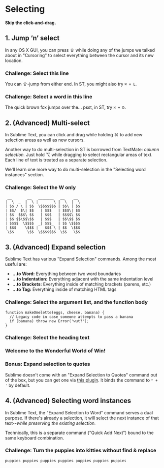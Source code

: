 # Selecting

**Skip the click-and-drag.**

## 1. Jump ‘n’ select

In any OS X GUI, you can press ⇧ while doing any of the jumps we talked about in
"Cursoring" to select everything between the cursor and its new location.

### Challenge: Select this line

You can ⇧-jump from either end. In ST, you might also try `⌘ + L`.

### Challenge: Select a word in this line

The quick brown fox jumps over the... psst, in ST, try `⌘ + D`.

## 2. (Advanced) Multi-select

In Sublime Text, you can click and drag while holding ⌘ to add new selection
areas as well as new cursors.

Another way to do multi-selection in ST is borrowed from TextMate: *column
selection.* Just hold ⌥ while dragging to select rectangular areas of text.
Each line of text is treated as a separate selection.

We'll learn one more way to do multi-selection in the "Selecting word instances"
section.

### Challenge: Select the W only

     __       __   _______   __    __
    |  \  _  |  \ |       \ |  \  |  \
    | $$ / \ | $$  \$$$$$$$ | $$\ | $$
    | $$/  $\| $$   | $$$   | $$$\| $$
    | $$  $$$\ $$   | $$$   | $$$$\ $$
    | $$ $$\$$\$$   | $$$   | $$\$$ $$
    | $$$$  \$$$$  _| $$$_  | $$ \$$$$
    | $$$    \$$$ |   $$$ \ | $$  \$$$
     \$$      \$$  \$$$$$$$  \$$   \$$

## 3. (Advanced) Expand selection

Sublime Text has various "Expand Selection" commands. Among the most useful
are:

* **...to Word:** Everything between two word boundaries
* **...to Indentation:** Everything adjacent with the same indentation level
* **...to Brackets:** Everything inside of matching brackets (parens, etc.)
* **...to Tag:** Everything inside of matching HTML tags

### Challenge: Select the argument list, and the function body

    function makeOmelette(eggs, cheese, banana) {
      // Legacy code in case someone attempts to pass a banana
      if (banana) throw new Error('wut?');
    }

### Challenge: Select the heading text

<h3>Welcome to the Wonderful World of Win!</h3>

### Bonus: Expand selection to quotes

Sublime doesn't come with an "Expand Selection to Quotes" command out of the
box, but you can get one via
[this plugin](https://github.com/kek/sublime-expand-selection-to-quotes).
It binds the command to `⌃ + '` by default.

## 4. (Advanced) Selecting word instances

In Sublime Text, the "Expand Selection to Word" command serves a dual purpose.
If there's already a selection, it will select the next instance of that
text--*while preserving the existing selection.*

Technically, this is a separate command ("Quick Add Next") bound to the same
keyboard combination.

### Challenge: Turn the puppies into kitties without find & replace

    puppies puppies puppies puppies puppies puppies puppies
